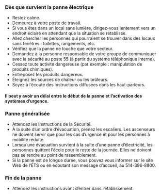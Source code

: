 ### Dès que survient la panne électrique

- Restez calme.
- Demeurez à votre poste de travail.
- Si vous êtes dans un local sans lumière, dirigez-vous lentement vers un endroit éclairé en attendant que la situation se rétablisse.
- Allez chercher les personnes qui pourraient se trouver dans des locaux sans fenêtres : toilettes, rangements, etc.
- Vérifiez que la panne ne touche que votre secteur.
- Demandez à la personne responsable de votre groupe de communiquer avec la sécurité au poste 55 (à partir du système téléphonique interne).
- Cessez toute activité dangereuse (par exemple : manipulation de produits chimiques).
- Entreposez les produits dangereux.
- Éteignez les sources de chaleur ou les brûleurs.
- Soyez à l’écoute des instructions diffusées dans les haut-parleurs.

#### Il peut y avoir un délai entre le début de la panne et l’activation des systèmes d’urgence.

### Panne généralisée

- Attendez les instructions de la Sécurité.
- À la suite d’un ordre d’évacuation, prenez les escaliers. Les ascenseurs ne doivent servir que pour les cas d’urgence et pour les personnes à mobilité réduite.
- Lorsqu’une évacuation survient à la suite d’une panne d’électricité, les personnes quittent l’école pour le reste de la journée. Elles ne doivent pas se rendre au point de rassemblement.
- Si la panne est de longue durée, vous pouvez vous informer sur le site Web de l’ÉTS ou en écoutant son message d’accueil, au 514-396-8800.

### Fin de la panne

- Attendez les instructions avant d’entrer dans l’établissement.